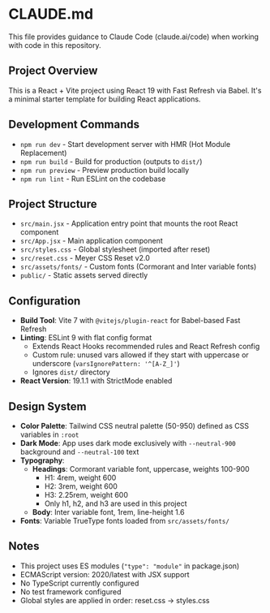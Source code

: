 # CLAUDE.md

This file provides guidance to Claude Code (claude.ai/code) when working with code in this repository.

## Project Overview

This is a React + Vite project using React 19 with Fast Refresh via Babel. It's a minimal starter template for building React applications.

## Development Commands

- `npm run dev` - Start development server with HMR (Hot Module Replacement)
- `npm run build` - Build for production (outputs to `dist/`)
- `npm run preview` - Preview production build locally
- `npm run lint` - Run ESLint on the codebase

## Project Structure

- `src/main.jsx` - Application entry point that mounts the root React component
- `src/App.jsx` - Main application component
- `src/styles.css` - Global stylesheet (imported after reset)
- `src/reset.css` - Meyer CSS Reset v2.0
- `src/assets/fonts/` - Custom fonts (Cormorant and Inter variable fonts)
- `public/` - Static assets served directly

## Configuration

- **Build Tool**: Vite 7 with `@vitejs/plugin-react` for Babel-based Fast Refresh
- **Linting**: ESLint 9 with flat config format
  - Extends React Hooks recommended rules and React Refresh config
  - Custom rule: unused vars allowed if they start with uppercase or underscore (`varsIgnorePattern: '^[A-Z_]'`)
  - Ignores `dist/` directory
- **React Version**: 19.1.1 with StrictMode enabled

## Design System

- **Color Palette**: Tailwind CSS neutral palette (50-950) defined as CSS variables in `:root`
- **Dark Mode**: App uses dark mode exclusively with `--neutral-900` background and `--neutral-100` text
- **Typography**:
  - **Headings**: Cormorant variable font, uppercase, weights 100-900
    - H1: 4rem, weight 600
    - H2: 3rem, weight 600
    - H3: 2.25rem, weight 600
    - Only h1, h2, and h3 are used in this project
  - **Body**: Inter variable font, 1rem, line-height 1.6
- **Fonts**: Variable TrueType fonts loaded from `src/assets/fonts/`

## Notes

- This project uses ES modules (`"type": "module"` in package.json)
- ECMAScript version: 2020/latest with JSX support
- No TypeScript currently configured
- No test framework configured
- Global styles are applied in order: reset.css → styles.css
